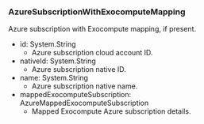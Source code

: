 ### AzureSubscriptionWithExocomputeMapping
Azure subscription with Exocompute mapping, if present.

- id: System.String
  - Azure subscription cloud account ID.
- nativeId: System.String
  - Azure subscription native ID.
- name: System.String
  - Azure subscription native name.
- mappedExocomputeSubscription: AzureMappedExocomputeSubscription
  - Mapped Exocompute Azure subscription details.

